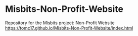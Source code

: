 # Misbits-Non-Profit-Website

Repository for the Misbits project: Non-Profit Website
<https://tomc17.github.io/Misbits-Non-Profit-Website/index.html>
